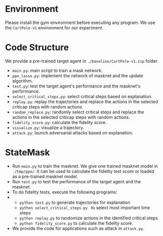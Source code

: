# Environment

Please install the gym environment before executing any program. We use the `CartPole-v1` environment for our experiment.

# Code Structure 

We provide a pre-trained target agent in `./baseline/CartPole-v1.zip` folder.

- `main.py`: main script to train a mask network.
- `ppo_lasso.py`: implement the network of masknet and the update algorithm.
- `test.py`: test the target agent's performance and the masknet's performance.
- `select_critical_steps.py`: select critical steps based on explanation.
- `replay.py`: replay the trajectories and replace the actions in the selected criticap steps with random actions.
- `random_replace.py`: randomly select critical steps and replace the actions in the selected criticap steps with random actions.
- `fidelity_score.py`: calculate the fidelity score.
- `visualize.py`: visualize a trajectory.
- `attack.py`: launch adversarial attacks based on explanation.


# StateMask

- Run `main.py` to train the masknet. We give one trained masknet model in `./tmp/ppo/`. It can be used to calculate the fidelity test score or loaded as a pre-trained masknet model.
- Run `test.py` to test the performance of the target agent and the masknet.
- To do fidelity tests, execute the following programs:
- - `python test.py` to generate trajectories for explanation
  - `python select_critical_steps.py ` to select most important time steps
  - `python replay.py` to randomize actions in the identified critical steps
  - `python fidelity_score.py` to calculate the fidelity score.
- We provide the code for applications such as attack in `attack.py`.
